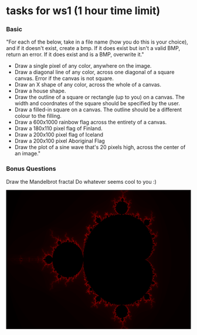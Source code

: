 # tasks for ws1 (1 hour time limit)

### Basic
"For each of the below, take in a file name (how you do this is your choice),
and if it doesn't exist, create a bmp. If it does exist but isn't a valid BMP,
return an error. If it does exist and is a BMP, overwrite it."

- Draw a single pixel of any color, anywhere on the image.
- Draw a diagonal line of any color, across one diagonal of a square canvas. Error if the canvas is not square.
- Draw an X shape of any color, across the whole of a canvas. 
- Draw a house shape.
- Draw the outline of a square or rectangle (up to you) on a canvas. The width and coordnates of the square should be specified by the user.
- Draw a filled-in square on a canvas. The outline should be a different colour to the filling.
- Draw a 600x1000 rainbow flag across the entirety of a canvas.
- Draw a 180x110 pixel flag of Finland.
- Draw a 200x100 pixel flag of Iceland
- Draw a 200x100 pixel Aboriginal Flag
- Draw the plot of a sine wave that's 20 pixels high, across the center of an image."

### Bonus Questions
Draw the Mandelbrot fractal
Do whatever seems cool to you :)

![](./imgs/mandelbrot.bmp)